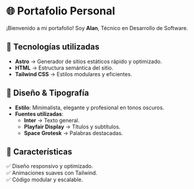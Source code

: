 # 🌐 Portafolio Personal

¡Bienvenido a mi portafolio! Soy **Alan**, Técnico en Desarrollo de Software.

## 🚀 Tecnologías utilizadas

- **Astro** → Generador de sitios estáticos rápido y optimizado.
- **HTML** → Estructura semántica del sitio.
- **Tailwind CSS** → Estilos modulares y eficientes.

## 🎨 Diseño & Tipografía

- **Estilo**: Minimalista, elegante y profesional en tonos oscuros.
- **Fuentes utilizadas**:
  - **Inter** → Texto general.
  - **Playfair Display** → Títulos y subtítulos.
  - **Space Grotesk** → Palabras destacadas.

## 📀 Características

✅ Diseño responsivo y optimizado.\
✅ Animaciones suaves con Tailwind.\
✅ Código modular y escalable.
